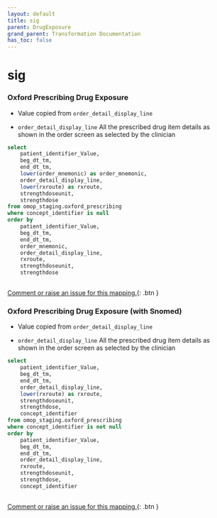 ```yaml
---
layout: default
title: sig
parent: DrugExposure
grand_parent: Transformation Documentation
has_toc: false
---
```

# sig
### Oxford Prescribing Drug Exposure
* Value copied from `order_detail_display_line`

* `order_detail_display_line` All the prescribed drug item details as shown in the order screen as selected by the clinician 

```sql
select
	patient_identifier_Value,
	beg_dt_tm,
	end_dt_tm,
	lower(order_mnemonic) as order_mnemonic,
	order_detail_display_line,
	lower(rxroute) as rxroute,
	strengthdoseunit,
	strengthdose
from omop_staging.oxford_prescribing
where concept_identifier is null
order by
	patient_identifier_Value,
	beg_dt_tm,
	end_dt_tm,
	order_mnemonic,
	order_detail_display_line,
	rxroute,
	strengthdoseunit,
	strengthdose
	
```


[Comment or raise an issue for this mapping.](https://github.com/answerdigital/oxford-omop-data-mapper/issues/new?title=OMOP%20DrugExposure%20table%20sig%20field%20Oxford%20Prescribing%20Drug%20Exposure%20mapping){: .btn }
### Oxford Prescribing Drug Exposure (with Snomed)
* Value copied from `order_detail_display_line`

* `order_detail_display_line` All the prescribed drug item details as shown in the order screen as selected by the clinician 

```sql
select
	patient_identifier_Value,
	beg_dt_tm,
	end_dt_tm,
	order_detail_display_line,
	lower(rxroute) as rxroute,
	strengthdoseunit,
	strengthdose,
	concept_identifier
from omop_staging.oxford_prescribing
where concept_identifier is not null
order by
	patient_identifier_Value,
	beg_dt_tm,
	end_dt_tm,
	order_detail_display_line,
	rxroute,
	strengthdoseunit,
	strengthdose,
	concept_identifier
	
```


[Comment or raise an issue for this mapping.](https://github.com/answerdigital/oxford-omop-data-mapper/issues/new?title=OMOP%20DrugExposure%20table%20sig%20field%20Oxford%20Prescribing%20Drug%20Exposure%20(with%20Snomed)%20mapping){: .btn }
